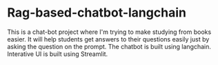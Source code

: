 # Rag-based-chatbot-langchain

This is a chat-bot project where I'm trying to make studying from books easier.
It will help students get answers to their questions easily just by asking the question on the prompt.
The chatbot is built using langchain.
Interative UI is built using Streamlit.
